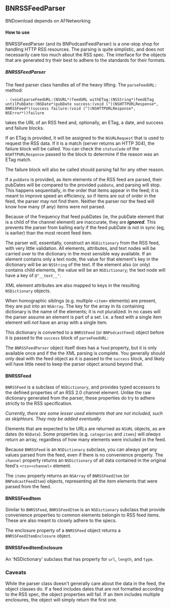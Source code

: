 ## BNRSSFeedParser

BNDownload depends on AFNetworking

#### How to use

BNRSSFeedParser (and its BNPodcastFeedParser) is a one-stop shop for handling HTTP RSS resources. The parsing is quite simplistic, and does not necessarily care too much about the RSS spec. The interface for the objects that are generated try their best to adhere to the standards for their formats.

##### BNRSSFeedParser

The feed parser class handles all of the heavy lifting. The `parseFeedURL:` method:

    - (void)parseFeedURL:(NSURL*)feedURL withETag:(NSString*)feedETag untilPubDate:(NSDate*)pubDate success:(void (^)(NSHTTPURLResponse*, BNRSSFeed*))success failure:(void (^)(NSHTTPURLResponse*, NSError*))failure
    
takes the URL of an RSS feed and, optionally, an ETag, a date, and success and failure blocks.

If an ETag is provided, it will be assigned to the `NSURLRequest` that is used to request the RSS data. If it is a match (server returns an HTTP 304), the failure block will be called. You can check the `statusCode` of the `NSHTTPURLResponse` passed to the block to determine if the reason was an ETag match.

The failure block will also be called should parsing fail for any other reason.

If a `pubDate` is provided, as item elements of the RSS feed are parsed, their pubDates will be compared to the provided `pubDate`, and parsing will stop. This happens sequentially, in the order that items appear in the feed; it is meant to improve speed an efficiency, so if items are out of order in the feed, the parser may not find them. Neither the parser nor the feed will know how many (if any) items were not parsed.

Because of the frequency that feed pubDates (ie, the pubDate element that is a child of the channel element) are inaccurate, they are ***ignored***. This prevents the parser from bailing early if the feed pubDate is not in sync (eg, is earlier) than the most recent feed item.

The parser will, essentially, construct an `NSDictionary` from the RSS feed, with very little validation. All elements, attributes, and text nodes will be carried over to the dictionary in the most sensible way available. If an element contains only a text node, the value for that element's key in the dictionary will be an `NSString` of the text. If the element also (or only) contains child elements, the value will be an `NSDictionary`; the text node will have a key of `@"__text__"`.

XML element attributes are also mapped to keys in the resulting `NSDictionary` objects.

When homographic siblings (e.g. multiple `<item>` elements) are present, they are put into an `NSArray`. The key for the array in its containing dictionary is the name of the elements; it is not pluralized. In no cases will the parser assume an element is part of a set. I.e. a feed with a single item element will *not* have an array with a single item.

This dictionary is converted to a `BNRSSFeed` (or `BNPodcastFeed`) object before it is passed to the `success` block of `parseFeedURL:`

The `BNRSSFeedParser` object itself does has a `feed` property, but it is only available once and if the the XML parsing is complete. You generally should only deal with the feed object as it is passed to the `success` block, and likely will have little need to keep the parser object around beyond that.

#### BNRSSFeed

`BNRSSFeed` is a subclass of `NSDictionary`, and provides typed accessors to the defined properties of an RSS 2.0 channel element. Unlike the raw dictionary generated from the parser, these properties do try to adhere strictly to the RSS specification. 

*Currently, there are some lesser used elements that are not included, such as skipHours. They may be added eventually.*

Elements that are expected to be URLs are returned as `NSURL` objects, as are dates (to `NSDate`). Some properties (e.g. `categories` and `items`) will *always* return an array, regardless of how many elements were included in the feed.

Because `BNRSSFeed` is an `NSDictionary` subclass, you can always get any values parsed from the feed, even if there is no convenience property. The `channel` property returns an `NSDictionary` of all data contained in the original feed's `<rss><channel>` element.

The `items` property returns an `NSArray` of `BNRSSFeedItem` (or `BNPodcastFeedItem`) objects, representing all the item elements that were parsed from the feed. 

#### BNRSSFeedItem

Similar to `BNRSSFeed`, `BNRSSFeedItem` is an `NSDictionary` subclass that provide convenience properties to common elements belongin to RSS feed items.  These are also meant to closely adhere to the specs.

The enclosure property of a `BNRSSFeed` object returns a `BNRSSFeedItemEnclosure` object.

#### BNRSSFeedItemEnclosure

An 'NSDictionary' subclass that has property for `url`, `length`, and `type`.

### Caveats

While the parser class doesn't generally care about the data in the feed, the object classes do. If a feed includes dates that are not formatted according to the RSS spec, the object properties will fail. If an item includes multiple enclosures, the object will simply return the first one.